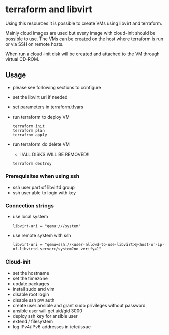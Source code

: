 # terraform and libvirt

Using this resources it is possible to create VMs using libvirt and terraform.

Mainly cloud images are used but every image with cloud-init should be possible to use.
The VMs can be created on the host where terraform is run or via SSH on remote hosts.

When run a cloud-init disk will be created and attached to the VM through virtual CD-ROM.

## Usage

- please see following sections to configure
- set the libvirt uri if needed
- set parameters in terraform.tfvars
- run terraform to deploy VM

  ```
  terraform init
  terraform plan
  terrafrom apply
  ```

- run terraform do delete VM

  - !!ALL DISKS WILL BE REMOVED!!

  ```
  terraform destroy
  ```

### Prerequisites when using ssh

- ssh user part of libvirtd group
- ssh user able to login with key

### Connection strings

- use local system

  ```
  libvirt-uri = "qemu:///system"
  ```

- use remote system with ssh

  ```
  libvirt-uri = "qemu+ssh://<user-allowd-to-use-libvirt>@<host-or-ip-of-libvirtd-server>/system?no_verify=1"
  ```

### Cloud-init

- set the hostname
- set the timezone
- update packages
- install sudo and vim
- disable root login
- disable ssh pw auth
- create user ansible and grant sudo privileges without password
- ansible user will get uid/gid 3000
- deploy ssh key for ansible user
- extend / filesystem
- log IPv4/IPv6 addresses in /etc/issue
